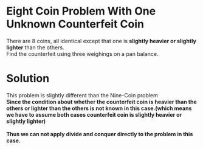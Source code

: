 # Eight Coin Problem With One Unknown Counterfeit Coin
There are 8 coins, all identical except that one is **slightly heavier or slightly lighter** than the others.
</br>
Find the counterfeit using three weighings on a pan balance.

# Solution
This problem is slightly different than the Nine-Coin problem
</br>**Since the condition about whether the counterfeit coin is heavier than the others or lighter than the others is not known in this case.(which means we have to assume both cases counterfeit coin is slightly heavier or slightly lighter)**
</br>
</br>**Thus we can not apply divide and conquer directly to the problem in this case.**


